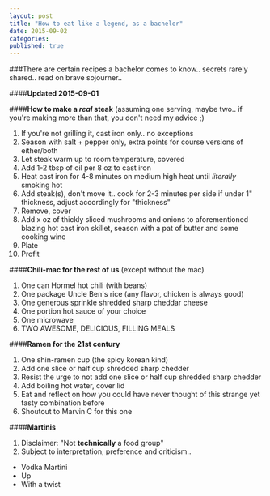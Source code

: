 ```yaml
---
layout: post
title: "How to eat like a legend, as a bachelor"
date: 2015-09-02
categories: 
published: true 
---
```


###There are certain recipes a bachelor comes to know.. secrets rarely shared.. read on brave sojourner..

####**Updated 2015-09-01**

####**How to make a *real* steak** (assuming one serving, maybe two.. if you're making more than that, you don't need my advice ;)

1. If you're not grilling it, cast iron only.. no exceptions
2. Season with salt + pepper only, extra points for course versions of either/both
3. Let steak warm up to room temperature, covered
4. Add 1-2 tbsp of oil per 8 oz to cast iron
5. Heat cast iron for 4-8 minutes on medium high heat until *literally* smoking hot
6. Add steak(s), don't move it.. cook for 2-3 minutes per side if under 1" thickness, adjust accordingly for "thickness"
7. Remove, cover
8. Add x oz of thickly sliced mushrooms and onions to aforementioned blazing hot cast iron skillet, season with a pat of butter and some cooking wine
9. Plate
10. Profit

####**Chili-mac for the rest of us** (except without the mac)

1. One can Hormel hot chili (with beans)
2. One package Uncle Ben's rice (any flavor, chicken is always good)
3. One generous sprinkle shredded sharp cheddar cheese
4. One portion hot sauce of your choice
5. One microwave
6. TWO AWESOME, DELICIOUS, FILLING MEALS

####**Ramen for the 21st century**

1. One shin-ramen cup (the spicy korean kind)
2. Add one slice or half cup shredded sharp chedder
3. Resist the urge to not add one slice or half cup shredded sharp chedder
4. Add boiling hot water, cover lid
5. Eat and reflect on how you could have never thought of this strange yet tasty combination before
6. Shoutout to Marvin C for this one

####**Martinis**

1. Disclaimer: "Not **technically** a food group"
2. Subject to interpretation, preference and criticism..
  * Vodka Martini
  * Up
  * With a twist